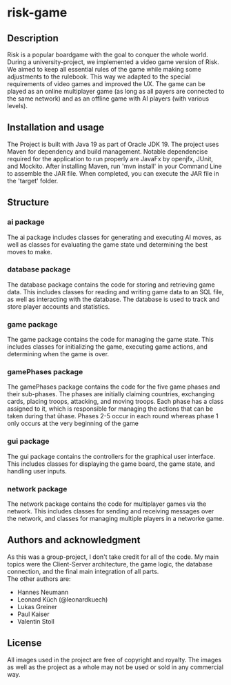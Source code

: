 # risk-game


## Description
Risk is a popular boardgame with the goal to conquer the whole world. During a university-project, we implemented a video game version of Risk. We aimed to keep all essential rules of the game while making some adjustments to the rulebook. This way we adapted to the special requirements of video games and improved the UX. The game can be played as an online multiplayer game (as long as all payers are connected to the same network) and as an offline game with AI players (with various levels).

## Installation and usage
The Project is built with Java 19 as part of Oracle JDK 19. The project uses Maven for dependency and build management. Notable dependencise required for the application to run properly are JavaFx by openjfx, JUnit, and Mockito.
After installing Maven, run 'mvn install' in your Command Line to assemble the JAR file. When completed, you can execute the JAR file in the 'target' folder.

## Structure

### ai package

The ai package includes classes for generating and executing AI moves, as well as classes for evaluating the game state und determining the best moves to make.

### database package

The database package contains the code for storing and retrieving game data. This includes classes for reading and writing game data to an SQL file, as well as interacting with the database. The database is used to track and store player accounts and statistics.

### game package

The game package contains the code for managing the game state. This includes classes for initializing the game, executing game actions, and determining when the game is over.

### gamePhases package

The gamePhases package contains the code for the five game phases and their sub-phases. The phases are initially claiming countries, exchanging cards, placing troops, attacking, and moving troops. Each phase has a class assigned to it, which is responsible for managing the actions that can be taken during that ühase. Phases 2-5 occur in each round whereas phase 1 only occurs at the very beginning of the game

### gui package

The gui package contains the controllers for the graphical user interface. This includes classes for displaying the game board, the game state, and handling user inputs.

### network package

The network package contains the code for multiplayer games via the network. This includes classes for sending and receiving messages over the network, and classes for managing multiple players in a networke game.

## Authors and acknowledgment
As this was a group-project, I don't take credit for all of the code. My main topics were the Client-Server architecture, the game logic, the database connection, and the final main integration of all parts.  
The other authors are:
- Hannes Neumann
- Leonard Küch (@leonardkuech)
- Lukas Greiner
- Paul Kaiser
- Valentin Stoll

## License
All images used in the project are free of copyright and royalty. The images as well as the project as a whole may not be used or sold in any commercial way.
